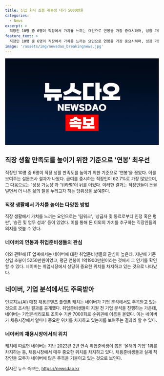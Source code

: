 ```yaml
---
title: 신입 회사 초봉 취준생 대거 5000만원
categories:
  - News
excerpt: >
  직장인 10명 중 6명이 직장에서 가치를 느끼는 요인으로 연봉을 가장 중요시하며, 성장 가능성과 워라밸도 높은 순위를 차지했다. 특히 IT 업계에서는 네이버에 대한 관심이 높아, 취업 준비생들이 네이버를 기업 분석하여 관심을 보이고 있다. 또한, 취업준비생들이 뽑은 올해의 기업에서도 네이버가 1위를 차지했다. (150자)
feature_text: >
  직장인 10명 중 6명이 직장에서 가치를 느끼는 요인으로 연봉을 가장 중요시하며, 성장 가능성과 워라밸도 높은 순위를 차지했다. 특히 IT 업계에서는 네이버에 대한 관심이 높아, 취업 준비생들이 네이버를 기업 분석하여 관심을 보이고 있다. 또한, 취업준비생들이 뽑은 올해의 기업에서도 네이버가 1위를 차지했다. (150자)
image: '/assets/img/newsdao_breakingnews.jpg'
---
```


<p><img src="/assets/img/newsdao_breakingnews.jpg" alt="implanttips 속보" /></p>

<h2 data-ke-size="size26">직장 생활 만족도를 높이기 위한 기준으로 '연봉' 최우선</h2>

<p data-ke-size="size16">직장인 10명 중 6명이 직장 생활 만족도를 높이기 위한 기준으로 '연봉'을 꼽았다. 이를 보여주는 설문조사 결과가 나왔다. 급여를 중시하는 직장인이 62.7%로 가장 많았으며, 그 다음으로는 '성장 가능성'과 '워라밸'이 뒤를 이었다. 이러한 결과는 직장인들이 돈을 벌면서 더 나은 삶의 질을 누리고자 하는 당위성을 보여준다.</p>

<h3>직장 생활에서 가치를 높이는 다양한 방법</h3>

<p data-ke-size="size16">직장 생활에서 가치를 느끼는 요인으로는 '팀워크', '상급자 및 동료로부터 인정 혹은 평판', '승진 및 업무 성과' 등이 있었다. 이를 통해 돈 이외의 가치를 추구하는 직장인들의 의지를 엿볼 수 있다.</p>

<h3>네이버의 연봉과 취업준비생들의 관심</h3>

<p data-ke-size="size16">이와 관련해 IT 업계에서는 네이버에 대한 취업준비생들의 관심이 높은데, 지난해 기준 신입 초봉이 5250만원이었고, 평균 연봉이 1억1900만원이라는 것에서 그 인기를 확인할 수 있다. 네이버는 취업시장에서 상당히 중요한 위치를 차지하고 있는 것으로 나타났다.</p>

<h2 data-ke-size="size26">네이버, 기업 분석에서도 주목받아</h2>

<p data-ke-size="size16">인공지능(AI) 매칭 채용콘텐츠 플랫폼 캐치는 네이버가 기업 분석에서도 주목받고 있는 것으로 조사된 결과를 공개했다. 취업준비생들이 지원 전 기업 분석을 진행하는 가운데, 네이버는 기업분석리포트 조회수 기반 7000회로 순위권에 이름을 올렸다. 이는 네이버가 채용시장에서 얼마나 중요한 위치를 차지하고 있는지를 보여주는 결과라 할 수 있다.</p>

<h3>네이버의 채용시장에서의 위치</h3>

<p data-ke-size="size16">캐치에 따르면 네이버는 지난 2023년 2년 연속 취업준비생이 뽑은 ‘올해의 기업’ 1위를 차지하는 등, 채용시장에서 매우 중요한 위치를 차지하고 있다. 채용준비생들과 실제 직장인들 모두가 네이버에 많은 주목을 기울이고 있는 것으로 보인다.</p>
실시간 뉴스 속보는, <a href="https://newsdao.kr" rel="dofollow">https://newsdao.kr</a>


